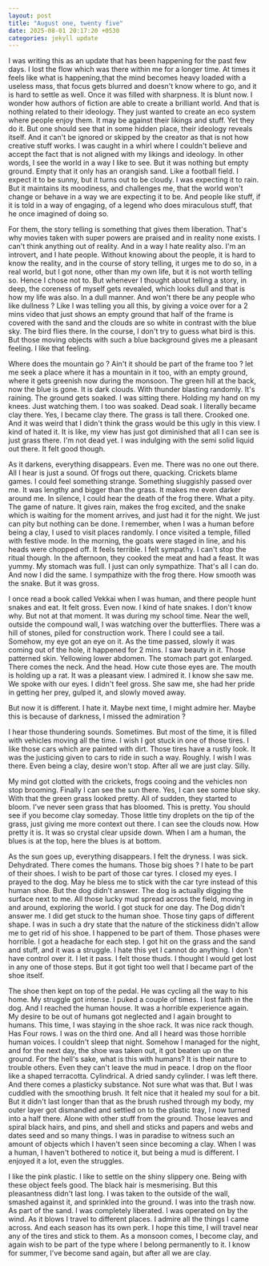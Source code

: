 ```yaml
---
layout: post
title: "August one, twenty five"
date: 2025-08-01 20:17:20 +0530
categories: jekyll update
---
```

I was writing this as an update that has been happening for the past few days. I lost the flow which was there within me for a longer time. At times it feels like what is happening,that the mind becomes heavy loaded with a useless mass, that focus gets blurred and doesn't know where to go, and it is hard to settle as well. Once it was filled with sharpness. It is blunt now. I wonder how authors of fiction are able to create a brilliant world. And that is nothing related to their ideology. They just wanted to create an eco system where people enjoy them. It may be against their likings and stuff. Yet they do it. But one should see that in some hidden place, their ideology reveals itself. And it can't be ignored or skipped by the creator as that is not how creative stuff works. I was caught in a whirl where I couldn't believe and accept the fact that is not aligned with my likings and ideology. In other words, I see the world in a way I like to see. But it was nothing but empty ground. Empty that it only has an orangish sand. Like a football field. I expect it to be sunny, but it turns out to be cloudy. I was expecting it to rain. But it maintains its moodiness, and challenges me, that the world won't change or behave in a way we are expecting it to be. And people like stuff, if it is told in a way of engaging, of a legend who does miraculous stuff, that he once imagined of doing so. 

For them, the story telling is something that gives them liberation. That's why movies taken with super powers are praised and in reality none exists. I can't think anything out of reality. And in a way I hate reality also. I'm an introvert, and I hate people. Without knowing about the people, it is hard to know the reality, and in the course of story telling, it urges me to do so, in a real world, but I got none, other than my own life, but it is not worth telling so. Hence I chose not to. But whenever I thought about telling a story, in deep, the coreness of myself gets revealed, which looks dull and that is how my life was also. In a dull manner. And won't there be any people who like dullness ? Like I was telling you all this, by giving a voice over for a 2 mins video that just shows an empty ground that half of the frame is covered with the sand and the clouds are so white in contrast with the blue sky. The bird flies there. In the course, I don't try to guess what bird is this. But those moving objects with such a blue background gives me a pleasant feeling. I like that feeling. 

Where does the mountain go ? Ain't it should be part of the frame too ? let me seek a place where it has a mountain in it too, with an empty ground, where it gets greenish now during the monsoon. The green hill at the back, now the blue is gone. It is dark clouds. With thunder blasting randomly. It's raining. The ground gets soaked. I was sitting there. Holding my hand on my knees. Just watching them. I too was soaked. Dead soak. I literally became clay there. Yes, I became clay there. The grass is tall there. Crooked one. And it was weird that I didn't think the grass would be this ugly in this view. I kind of hated it. It is like, my view has just got diminished that all I can see is just grass there. I'm not dead yet. I was indulging with the semi solid liquid out there. It felt good though. 

As it darkens, everything disappears. Even me. There was no one out there. All I hear is just a sound. Of frogs out there, quacking. Crickets blame games. I could feel something strange. Something sluggishly passed over me. It was lengthy and bigger than the grass. It makes me even darker around me. In silence, I could hear the death of the frog there. What a pity. The game of nature. It gives rain, makes the frog excited, and the snake which is waiting for the moment arrives, and just had it for the night. We just can pity but nothing can be done. I remember, when I was a human before being a clay, I used to visit places randomly. I once visited a temple, filled with festive mode. In the morning, the goats were staged in line, and his heads were chopped off. It feels terrible. I felt sympathy. I can't stop the ritual though. In the afternoon, they cooked the meat and had a feast. It was yummy. My stomach was full. I just can only sympathize. That's all I can do. And now I did the same. I sympathize with the frog there. How smooth was the snake. But it was gross. 

I once read a book called Vekkai when I was human, and there people hunt snakes and eat. It felt gross. Even now. I kind of hate snakes. I don't know why. But not at that moment. It was during my school time. Near the well, outside the compound wall, I was watching over the butterflies. There was a hill of stones, piled for construction work. There I could see a tail. Somehow, my eye got an eye on it. As the time passed, slowly it was coming out of the hole, it happened for 2 mins. I saw beauty in it. Those patterned skin. Yellowing lower abdomen. The stomach part got enlarged. There comes the neck. And the head. How cute those eyes are. The mouth is holding up a rat. It was a pleasant view. I admired it. I know she saw me. We spoke with our eyes. I didn't feel gross. She saw me, she had her pride in getting her prey, gulped it, and slowly moved away. 

But now it is different. I hate it. Maybe next time, I might admire her. Maybe this is because of darkness, I missed the admiration ? 

I hear those thundering sounds. Sometimes. But most of the time, it is filled with vehicles moving all the time. I wish I got stuck in one of those tires. I like those cars which are painted with dirt. Those tires have a rustly look. It was the justicing given to cars to ride in such a way. Roughly. I wish I was there. Even being a clay, desire won't stop. After all we are just clay. Silly. 

My mind got clotted with the crickets, frogs cooing and the vehicles non stop brooming. Finally I can see the sun there. Yes, I can see some blue sky. With that the green grass looked pretty. All of sudden, they started to bloom. I've never seen grass that has bloomed. This is pretty. You should see if you become clay someday. Those little tiny droplets on the tip of the grass, just giving me more context out there. I can see the clouds now. How pretty it is. It was so crystal clear upside down. When I am a human, the blues is at the top, here the blues is at bottom.

As the sun goes up, everything disappears. I felt the dryness. I was sick. Dehydrated. There comes the humans. Those big shoes ? I hate to be part of their shoes. I wish to be part of those car tyres. I closed my eyes. I prayed to the dog. May he bless me to stick with the car tyre instead of this human shoe. But the dog didn't answer. The dog is actually digging the surface next to me. All those lucky mud spread across the field, moving in and around, exploring the world. I got stuck for one day. The Dog didn't answer me. I did get stuck to the
human shoe. Those tiny gaps of different shape. I was in such a dry state that the nature of the stickiness didn't allow me to get rid of his shoe. I happened to be part of them. Those phases were horrible. I got a headache for each step. I got hit on the grass and the sand and stuff, and it was a struggle. I hate this yet I cannot do anything. I don't have control over it. I let it pass. I felt those thuds. I thought I would get lost in any one of those steps. But it got tight too well that I became part of the shoe itself. 

The shoe then kept on top of the pedal. He was cycling all the way to his home. My struggle got intense. I puked a couple of times. I lost faith in the dog. And I reached the human house. It was a horrible experience again. My desire to be out of humans got neglected and I again brought to humans. This time, I was staying in the shoe rack. It was nice rack though. Has Four rows. I was on the third one. And all I heard was those horrible human voices. I couldn't sleep that night. Somehow I managed for the night, and for the next day, the shoe was taken out, it got beaten up on the ground. For the hell's sake, what is this with humans? It is their nature to trouble others. Even they can't leave the mud in peace. I drop on the floor like a shaped terracotta.  Cylindrical. A dried sandy cylinder. I was left there. And there comes a plasticky substance. Not sure what was that. But I was cuddled with the smoothing brush. It felt nice that it healed my soul for a bit. But it didn't last longer than that as the brush rushed through my body, my outer layer got dismandled and settled on to the plastic tray, I now turned into a half there. Alone with other stuff from the ground. Those leaves and spiral black hairs, and pins, and shell and sticks and papers and webs and dates seed and so many things. I was in paradise to witness such an amount of objects which I haven't seen since becoming a clay. When I was a human, I haven't bothered to notice it, but being a mud is different. I enjoyed it a lot, even the struggles. 

I like the pink plastic. I like to settle on the shiny slippery one. Being with these object feels good. The black hair is mesmerising. But this pleasantness didn't last long. I was taken to the outside of the wall, smashed against it, and sprinkled into the ground. I was into the trash now. As part of the sand. I was completely liberated. I was operated on by the wind. As it blows I travel to different places. I admire all the things I came across. And each season has its own perk. I hope this time, I will travel near any of the tires and stick to them. As a monsoon comes, I become clay, and again wish to be part of the type where I belong permanently to it. I know for summer, I've become sand again, but after all we are clay. 

